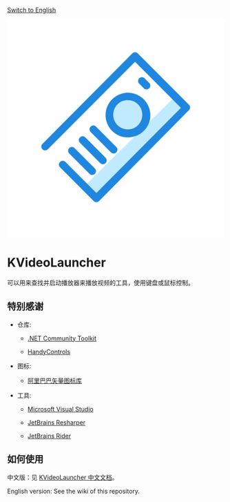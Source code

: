 [Switch to English](README.md)

![Logo](images\logo.svg)

# KVideoLauncher

可以用来查找并启动播放器来播放视频的工具，使用键盘或鼠标控制。

## 特别感谢

- 仓库:
  
   - [.NET Community Toolkit](https://github.com/CommunityToolkit/dotnet)
  
   - [HandyControls](https://github.com/ghost1372/HandyControls)

- 图标:
  
   - [阿里巴巴矢量图标库](https://www.iconfont.cn/)

- 工具:
  
   - [Microsoft Visual Studio](https://visualstudio.microsoft.com/)
  
   - [JetBrains Resharper](https://www.jetbrains.com/resharper/)
  
   - [JetBrains Rider](https://www.jetbrains.com/rider/)

## 如何使用

中文版：见 [KVideoLauncher 中文文档](https://flowus.cn/9e3c4aa3-1f7e-4f1a-adf2-82b7706c5f23)。

English version: See the wiki of this repository.
